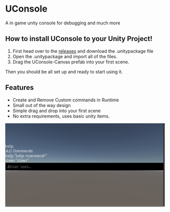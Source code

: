# UConsole
A in game unity console for debugging and much more


## How to install UConsole to your Unity Project!

1. First head over to the [releases](https://github.com/MarshMello0/UConsole/releases) and download the .unitypackage file
3. Open the .unitypackage and import all of the files.
4. Drag the UConsole-Canvas prefab into your first scene.

Then you should be all set up and ready to start using it.

## Features

- Create and Remove Custom commands in Runtime
- Small out of the way design
- Simple drag and drop into your first scene
- No extra requirements, uses basic unity items.

![Image of UConsole](https://raw.githubusercontent.com/MarshMello0/UConsole/master/Images/uconsole.PNG)
